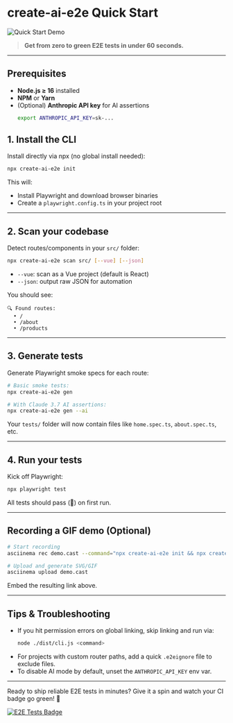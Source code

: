 # create-ai-e2e Quick Start

![Quick Start Demo](https://asciinema.org/a/123456.svg)

> **Get from zero to green E2E tests in under 60 seconds.**

---

## Prerequisites

- **Node.js ≥ 16** installed
- **NPM** or **Yarn**
- (Optional) **Anthropic API key** for AI assertions
  ```bash
  export ANTHROPIC_API_KEY=sk-...  
  ```

## 1. Install the CLI

Install directly via npx (no global install needed):

```bash
npx create-ai-e2e init
```

This will:

- Install Playwright and download browser binaries
- Create a `playwright.config.ts` in your project root

---

## 2. Scan your codebase

Detect routes/components in your `src/` folder:

```bash
npx create-ai-e2e scan src/ [--vue] [--json]
```

- `--vue`: scan as a Vue project (default is React)
- `--json`: output raw JSON for automation

You should see:

```
🔍 Found routes:
  • /
  • /about
  • /products
```

---

## 3. Generate tests

Generate Playwright smoke specs for each route:

```bash
# Basic smoke tests:
npx create-ai-e2e gen

# With Claude 3.7 AI assertions:
npx create-ai-e2e gen --ai
```  

Your `tests/` folder will now contain files like `home.spec.ts`, `about.spec.ts`, etc.

---

## 4. Run your tests

Kick off Playwright:

```bash
npx playwright test
```

All tests should pass (💚) on first run.

---

## Recording a GIF demo (Optional)

```bash
# Start recording
asciinema rec demo.cast --command="npx create-ai-e2e init && npx create-ai-e2e scan src/ && npx create-ai-e2e gen --ai && npx playwright test"

# Upload and generate SVG/GIF
asciinema upload demo.cast
```

Embed the resulting link above.

---

## Tips & Troubleshooting

- If you hit permission errors on global linking, skip linking and run via:
  ```bash
  node ./dist/cli.js <command>
  ```
- For projects with custom router paths, add a quick `.e2eignore` file to exclude files.
- To disable AI mode by default, unset the `ANTHROPIC_API_KEY` env var.

---

Ready to ship reliable E2E tests in minutes? Give it a spin and watch your CI badge go green! 🚀

[![E2E Tests Badge](https://github.com/mikopos/create-ai-e2e/actions/workflows/e2e.yml/badge.svg)](https://github.com/mikopos/create-ai-e2e/actions/workflows/e2e.yml)


